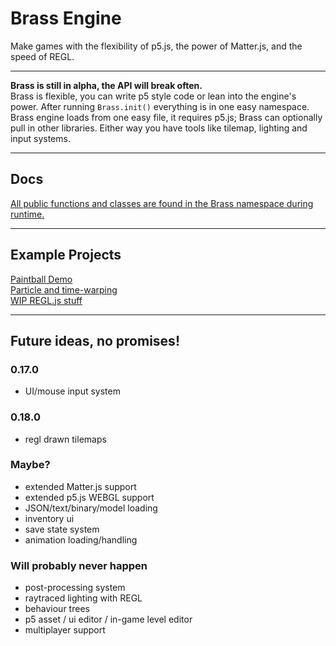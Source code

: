 # Brass Engine

Make games with the flexibility of p5.js, the power of Matter.js, and the speed
of REGL.
___
**Brass is still in alpha, the API will break often.** <br> Brass is flexible,
you can write p5 style code or lean into the engine's power. After running
`Brass.init()` everything is in one easy namespace. Brass engine loads from one
easy file, it requires p5.js; Brass can optionally pull in other libraries.
Either way you have tools like tilemap, lighting and input systems.
___
## Docs
[All public functions and classes are found in the Brass namespace during runtime.](https://wdsteve.github.io/brass-engine/docs)
___
## Example Projects
[Paintball Demo](https://wdsteve.github.io/brass-engine/examples/rainbowShooter)
<br>
[Particle and time-warping](https://wdsteve.github.io/brass-engine/examples/particleWarp)
<br>
[WIP REGL.js stuff](https://wdsteve.github.io/brass-engine/examples/shaderTest)
<br>
___
## Future ideas, no promises!
### 0.17.0
* UI/mouse input system
### 0.18.0
* regl drawn tilemaps
### Maybe?
* extended Matter.js support
* extended p5.js WEBGL support
* JSON/text/binary/model loading
* inventory ui
* save state system
* animation loading/handling
### Will probably never happen
* post-processing system
* raytraced lighting with REGL
* behaviour trees
* p5 asset / ui editor / in-game level editor
* multiplayer support